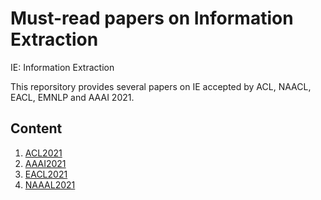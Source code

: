 # Must-read papers on Information Extraction 
IE: Information Extraction

This reporsitory provides several papers on IE accepted by ACL, NAACL, EACL, EMNLP and AAAI 2021. 

## Content

1. [ACL2021](https://github.com/UIRISC-InformationExtractionGroup/Paper-list-2021/blob/main/ACL2021.md)
2. [AAAI2021](https://github.com/UIRISC-InformationExtractionGroup/Paper-list-2021/blob/main/AAAI2021.md)
3. [EACL2021](https://github.com/UIRISC-InformationExtractionGroup/Paper-list-2021/blob/main/EACL2021.md)
4. [NAAAL2021]()

